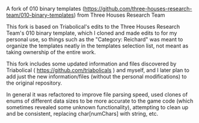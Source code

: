 A fork of 010 binary templates (https://github.com/three-houses-research-team/010-binary-templates) from Three Houses Research Team

This fork is based on Triabolical's edits to the Three Houses Research Team's 010 binary template, which I cloned and made edits to for my personal use, so things such as the "Category: Reichard" was meant to organize the templates neatly in the templates selection list, not meant as taking ownership of the entire work.

This fork includes some updated information and files discovered by Triabolical ( https://github.com/triabolicals ) and myself, and I later plan to add just the new information/files (without the personal modifications) to the original repository.

In general it was refactored to improve file parsing speed, used clones of enums of different data sizes to be more accurate to the game code (which sometimes revealed some unknown functionality), attempting to clean up and be consistent, replacing char[numChars] with string, etc.

